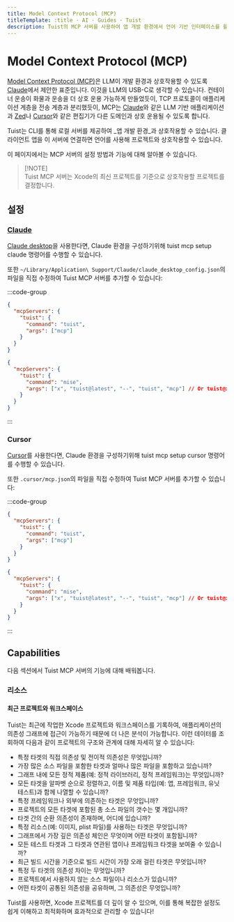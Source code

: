```yaml
---
title: Model Context Protocol (MCP)
titleTemplate: :title · AI · Guides · Tuist
description: Tuist의 MCP 서버를 사용하여 앱 개발 환경에서 언어 기반 인터페이스를 활용하는 방법을 배워봅니다.
---
```


# Model Context Protocol (MCP)

[Model Context Protocol (MCP)](https://www.claudemcp.com)은 LLM이 개발 환경과 상호작용할 수 있도록 [Claude](https://claude.ai)에서 제안한 표준입니다.
이것을 LLM의 USB-C로 생각할 수 있습니다.
컨테이너 운송이 화물과 운송을 더 상호 운용 가능하게 만들었듯이,
TCP 프로토콜이 애플리케이션 계층을 전송 계층과 분리했듯이,
MCP는 [Claude](https://claude.ai/)와 같은 LLM 기반 애플리케이션과 [Zed](https://zed.dev)나 [Cursor](https://www.cursor.com)와 같은 편집기가 다른 도메인과 상호 운용될 수 있도록 합니다.

Tuist는 CLI를 통해 로컬 서버를 제공하여 _앱 개발 환경_과 상호작용할 수 있습니다.
클라이언트 앱을 이 서버에 연결하면 언어를 사용해 프로젝트와 상호작용할 수 있습니다.

이 페이지에서는 MCP 서버의 설정 방법과 기능에 대해 알아볼 수 있습니다.

> [!NOTE]\
> Tuist MCP 서버는 Xcode의 최신 프로젝트를 기준으로 상호작용할 프로젝트를 결정합니다.

## 설정

### [Claude](https://claude.ai)

[Claude desktop](https://claude.ai/download)을 사용한다면, Claude 환경을 구성하기위해 <LocalizedLink href="/cli/mcp/setup/claude">tuist mcp setup claude</LocalizedLink> 명령어를 수행할 수 있습니다.

또한 `~/Library/Application\ Support/Claude/claude_desktop_config.json`의 파일을 직접 수정하여 Tuist MCP 서버를 추가할 수 있습니다:

:::code-group

```json [Global Tuist installation (e.g. Homebrew)]
{
  "mcpServers": {
    "tuist": {
      "command": "tuist",
      "args": ["mcp"]
    }
  }
}
```

```json [Mise installation]
{
  "mcpServers": {
    "tuist": {
      "command": "mise",
      "args": ["x", "tuist@latest", "--", "tuist", "mcp"] // Or tuist@x.y.z to fix the version
    }
  }
}
```

:::

### Cursor

[Cursor](https://www.cursor.com)를 사용한다면, Claude 환경을 구성하기위해 <LocalizedLink href="/cli/mcp/setup/cursor">tuist mcp setup cursor</LocalizedLink> 명령어를 수행할 수 있습니다.

또한 `.cursor/mcp.json`의 파일을 직접 수정하여 Tuist MCP 서버를 추가할 수 있습니다:

:::code-group

```json [Global Tuist installation (e.g. Homebrew)]
{
  "mcpServers": {
    "tuist": {
      "command": "tuist",
      "args": ["mcp"]
    }
  }
}
```

```json [Mise installation]
{
  "mcpServers": {
    "tuist": {
      "command": "mise",
      "args": ["x", "tuist@latest", "--", "tuist", "mcp"] // Or tuist@x.y.z to fix the version
    }
  }
}
```

:::

## Capabilities

다음 섹션에서 Tuist MCP 서버의 기능에 대해 배워봅니다.

### 리소스

#### 최근 프로젝트와 워크스페이스

Tuist는 최근에 작업한 Xcode 프로젝트와 워크스페이스를 기록하여, 애플리케이션의 의존성 그래프에 접근이 가능하기 때문에 더 나은 분석이 가능합니다. 이런 데이터를 조회하여 다음과 같이 프로젝트의 구조와 관계에 대해 자세히 알 수 있습니다:

- 특정 타겟의 직접 의존성 및 전이적 의존성은 무엇입니까?
- 가장 많은 소스 파일을 포함한 타겟과 얼마나 많은 파일을 포함하고 있습니까?
- 그래프 내에 모든 정적 제품(예: 정적 라이브러리, 정적 프레임워크)는 무엇입니까?
- 모든 타겟을 알파벳 순으로 정렬하고, 이름 및 제품 타입(예: 앱, 프레임워크, 유닛 테스트)과 함께 나열할 수 있습니까?
- 특정 프레임워크나 외부에 의존하는 타겟은 무엇입니까?
- 프로젝트의 모든 타겟에 포함된 총 소스 파일의 갯수는 몇 개입니까?
- 타겟 간의 순환 의존성이 존재하며, 어디에 있습니까?
- 특정 리소스(예: 이미지, plist 파일)를 사용하는 타겟은 무엇입니까?
- 그래프에서 가장 깊은 의존성 체인은 무엇이며 어떤 타겟이 포함됩니까?
- 모든 테스트 타겟과 그 타겟과 연관된 앱이나 프레임워크 타겟을 보여줄 수 있습니까?
- 최근 빌드 시간을 기준으로 빌드 시간이 가장 오래 걸린 타겟은 무엇입니까?
- 특정 두 타겟의 의존성 차이는 무엇입니까?
- 프로젝트에서 사용하지 않는 소스 파일이나 리소스가 있습니까?
- 어떤 타겟이 공통된 의존성을 공유하며, 그 의존성은 무엇입니까?

Tuist를 사용하면, Xcode 프로젝트를 더 깊이 알 수 있으며, 이를 통해 복잡한 설정도 쉽게 이해하고 최적화하며 효과적으로 관리할 수 있습니다!
